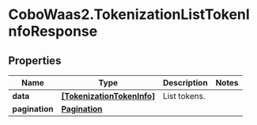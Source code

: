 # CoboWaas2.TokenizationListTokenInfoResponse

## Properties

Name | Type | Description | Notes
------------ | ------------- | ------------- | -------------
**data** | [**[TokenizationTokenInfo]**](TokenizationTokenInfo.md) | List tokens. | 
**pagination** | [**Pagination**](Pagination.md) |  | 


